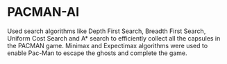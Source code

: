 # PACMAN-AI

Used search algorithms like Depth First Search, Breadth First Search, Uniform Cost Search and A* search to efficiently collect all the capsules in the PACMAN game. Minimax and Expectimax algorithms were used to enable Pac-Man to escape the ghosts and complete the game.
